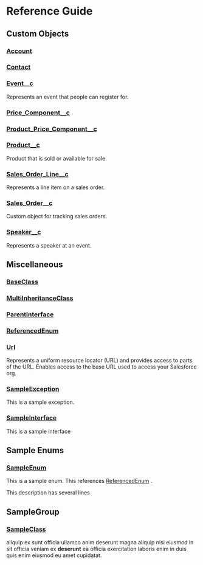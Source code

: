# Reference Guide

## Custom Objects

### [Account](custom-objects/Account.md)

### [Contact](custom-objects/Contact.md)

### [Event__c](custom-objects/Event__c.md)

Represents an event that people can register for.

### [Price_Component__c](custom-objects/Price_Component__c.md)

### [Product_Price_Component__c](custom-objects/Product_Price_Component__c.md)

### [Product__c](custom-objects/Product__c.md)

Product that is sold or available for sale.

### [Sales_Order_Line__c](custom-objects/Sales_Order_Line__c.md)

Represents a line item on a sales order.

### [Sales_Order__c](custom-objects/Sales_Order__c.md)

Custom object for tracking sales orders.

### [Speaker__c](custom-objects/Speaker__c.md)

Represents a speaker at an event.

## Miscellaneous

### [BaseClass](miscellaneous/BaseClass.md)

### [MultiInheritanceClass](miscellaneous/MultiInheritanceClass.md)

### [ParentInterface](miscellaneous/ParentInterface.md)

### [ReferencedEnum](miscellaneous/ReferencedEnum.md)

### [Url](miscellaneous/Url.md)

Represents a uniform resource locator (URL) and provides access to parts of the URL. 
Enables access to the base URL used to access your Salesforce org.

### [SampleException](miscellaneous/SampleException.md)

This is a sample exception.

### [SampleInterface](miscellaneous/SampleInterface.md)

This is a sample interface

## Sample Enums

### [SampleEnum](sample-enums/SampleEnum.md)

This is a sample enum. This references [ReferencedEnum](miscellaneous/ReferencedEnum.md) . 
 
This description has several lines

## SampleGroup

### [SampleClass](samplegroup/SampleClass.md)

aliquip ex sunt officia ullamco anim deserunt magna aliquip nisi eiusmod in sit officia veniam ex 
**deserunt** ea officia exercitation laboris enim in duis quis enim eiusmod eu amet cupidatat.